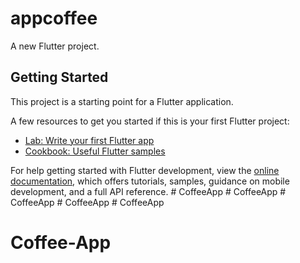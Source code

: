 # appcoffee

A new Flutter project.

## Getting Started

This project is a starting point for a Flutter application.

A few resources to get you started if this is your first Flutter project:

- [Lab: Write your first Flutter app](https://docs.flutter.dev/get-started/codelab)
- [Cookbook: Useful Flutter samples](https://docs.flutter.dev/cookbook)

For help getting started with Flutter development, view the
[online documentation](https://docs.flutter.dev/), which offers tutorials,
samples, guidance on mobile development, and a full API reference.
#   C o f f e e A p p  
 #   C o f f e e A p p  
 #   C o f f e e A p p  
 #   C o f f e e A p p  
 # CoffeeApp
# Coffee-App
